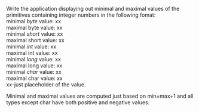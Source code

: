 Write the application displaying out minimal and maximal values of the primitives containing integer numbers in the following fomat:  
    minimal *byte* value:   xx  
    maximal byte value:   xx  
    minimal *short* value:  xx  
    maximal short value:  xx  
    minimal *int* value:    xx  
    maximal int value:    xx  
    minimal *long* value:   xx  
    maximal long value:   xx  
    minimal *char* value:   xx  
    maximal char value:   xx  
xx-just placeholder of the value.  

Minimal and maximal values are computed just based on min=max+1 and all types except char have both positive and negative values.  
